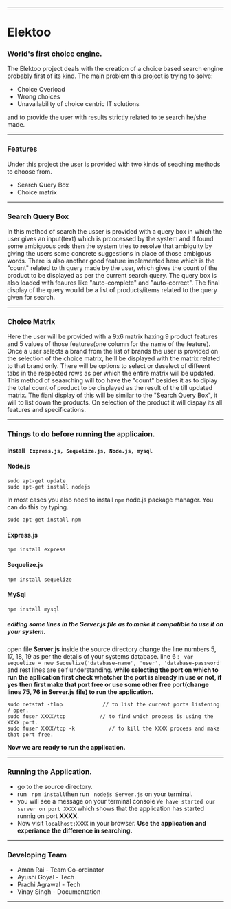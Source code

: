 ***
# Elektoo #

### World's first choice engine. ###
The Elektoo project deals with the creation of a choice based search engine probably first of its kind.
The main problem this project is trying to solve:
* Choice Overload
* Wrong choices
* Unavailability of choice centric IT solutions

and to provide the user with results strictly related to te search he/she made.
***
### Features ###
Under this project the user is provided with two kinds of seaching methods to choose from. 
* Search Query Box
* Choice matrix
***
### Search Query Box ###
In this method of search the usser is provided with a query box in which the user gives an input(text) which is prcocessed by the system and if found some ambiguous ords then the system tries to resolve that ambiguity by giving the users some concrete suggestions in place of those ambigous words.
There is also another good feature implemented here which is the "count" related to th query made by the user, which gives the count of the product to be displayed as per the current search query.
The query box is also loaded with feaures like "auto-complete" and "auto-correct".
The final display of the query woulld be a list of products/items related to the query given for search.

***
### Choice Matrix ### 
Here the user will be provided with a 9x6 matrix haxing 9 product features and 5 values of those features(one column for the name of the feature).
Once a user selects a brand from the list of brands the user is provided on the selection of the choice matrix, he'll be displayed with the matrix related to that brand only. There will be options to select or deselect of diffeent tabs in the respected rows as per which the entire matrix will be updated. This method of seaarching will too have the "count" besides it as to diplay the total count of product to be displayed as the result of the till updated matrix.
The fianl display of this will be similar to the "Search Query Box", it will to list down the products.
On selection of the product it will dispay its all features and specifications.
***
### Things to do before running the applicaion. ###
#### install  ``` Express.js, Sequelize.js, Node.js, mysql``` 
#### Node.js #####
```
sudo apt-get update
sudo apt-get install nodejs
```
In most cases you also need to install `npm` node.js package manager. You can do this by typing.
```
sudo apt-get install npm
```
#### Express.js ####
```
npm install express
```
#### Sequelize.js ####
```
npm install sequelize
```
#### MySql ####
```
npm install mysql
```
##### editing some lines in the **Server.js** file as to make it compatible to use it on your system. #####
open file **Server.js** inside the source directory
change the line numbers 5, 17, 18, 19 as per the details of your systems database.
line 6 : ` var sequelize = new Sequelize('database-name', 'user', 'database-password'` and rest lines are self understanding.
**while selecting the port on which to run the apllication first check whetcher the port is already in use or not, if yes then first make that port free or use some other free port(change lines 75, 76 in Server.js file) to run the application.**
```
sudo netstat -tlnp             // to list the current ports listening / open.
sudo fuser XXXX/tcp           // to find which process is using the XXXX port.
sudo fuser XXXX/tcp -k           // to kill the XXXX process and make that port free.
```

**Now we are ready to run the application.**
***
### Running the Application. ###
* go to the source directory.
* run ``` npm install```then run ``` nodejs Server.js``` on your terminal.
* you will see a message on your terminal console `We have started our server on port XXXX` which shows that the application has started runnig on port **XXXX**.
* Now visit `localhost:XXXX` in your browser.
**Use the application and experiance the difference in searching.**
***
### Developing Team ####
* Aman Rai - Team Co-ordinator
* Ayushi Goyal - Tech
* Prachi Agrawal - Tech
* Vinay Singh - Documentation

***